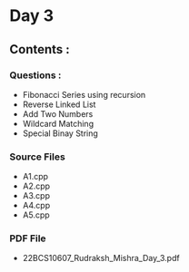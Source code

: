 # Day 3

## Contents : 

### Questions : 

- Fibonacci Series using recursion
- Reverse Linked List
- Add Two Numbers
- Wildcard Matching
- Special Binay String

### Source Files

- A1.cpp
- A2.cpp
- A3.cpp
- A4.cpp
- A5.cpp

### PDF File

- 22BCS10607_Rudraksh_Mishra_Day_3.pdf
